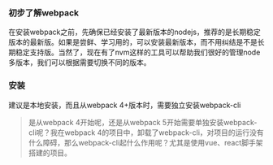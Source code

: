 ### 初步了解webpack

在安装webpack之前，先确保已经安装了最新版本的nodejs，推荐的是长期稳定版本的最新版。如果是尝鲜、学习用的，可以安装最新版本，而不用纠结是不是长期稳定支持版。当然了，现在有了nvm这样的工具可以帮助我们很好的管理node多版本，我们可以根据需要切换不同的版本。


### 安装

建议是本地安装，而且从webpack 4+版本时，需要独立安装webpack-cli

> 是从webpack 4开始呢，还是从webpack 5开始需要单独安装webpack-cli呢？我在webpack 4的项目中，卸载了webpack-cli，对项目的运行没有什么障碍，那么webpack-cli起什么作用呢？尤其是使用vue、react脚手架搭建的项目。
